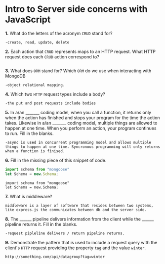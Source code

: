 # Intro to Server side concerns with JavaScript

**1.** What do the letters of the acronym `CRUD` stand for?
<!-- enter you answer in the space below -->
```
-create, read, update, delete
```
**2.** Each action that `CRUD` represents maps to an HTTP request. What HTTP request does each `CRUD` action correspond to?
<!-- enter you answer in the space below -->
```create/post, read/get, update/post, delete/delete

```
**3.** What does `ORM` stand for? Which `ORM` do we use when interacting with MongoDB
<!-- enter you answer in the space below -->
```
-object relational mapping.
```
**4.** Which two `HTTP` request types include a body?
<!-- enter you answer in the space below -->
```
-the put and post requests include bodies
```
**5.** In a/an _______ coding model, when you call a function, it returns only when the action has finished and stops your program for the time the action takes. Likewise in a/an _______ coding model, multiple things are allowed to happen at one time. When you perform an action, your program continues to run.  Fill in the blanks.
<!-- enter you answer in the space below -->
```
-async is used in concurrent programming model and allows multiple things to happen at one time. Syncronous programming will only returns when a function is finised.
```

**6.** Fill in the missing piece of this snippet of code.
```js
import schema from "mongoose"
let Schema = new.Schema;
```
<!-- enter you answer in the space below -->
```
import schema from "mongoose"
let Schema = new.Schema;
```
**7.** What is middleware?
<!-- enter you answer in the space below -->
```
middleware is a layer of software that resides between two systems, like express.js the communicates between db and the server side.
```
**8.** The ______ pipeline delivers information from the client while the ______ pipeline returns it. Fill in the blanks. 
<!-- enter you answer in the space below -->
```
-request pipleline delivers / return pipeline returns.
```
**9.** 
Demonstrate the pattern that is used to include a request query with the client's `HTTP` request providing the property `tag` and the value `winter`.
<!-- enter you answer in the space below -->
```
http://something.com/api/datagroup?tag=winter
```